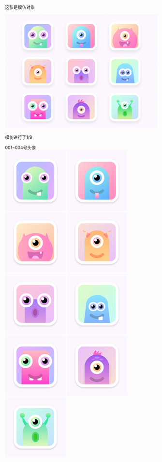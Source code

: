 这张是模仿对象

![Image](https://github.com/yipanyangguang/xdUI/raw/master/001-可爱怪兽头像/模仿对象.png)

模仿进行了1/9

001~004号头像  
<img width="200px" src="https://github.com/yipanyangguang/xdUI/raw/master/001-可爱怪兽头像/001@3x.png" />
<img width="200px" src="https://github.com/yipanyangguang/xdUI/raw/master/001-可爱怪兽头像/002@3x.png" />
<img width="200px" src="https://github.com/yipanyangguang/xdUI/raw/master/001-可爱怪兽头像/003@3x.png" />
<img width="200px" src="https://github.com/yipanyangguang/xdUI/raw/master/001-可爱怪兽头像/004@3x.png" />
<img width="200px" src="https://github.com/yipanyangguang/xdUI/raw/master/001-可爱怪兽头像/005@3x.png" />
<img width="200px" src="https://github.com/yipanyangguang/xdUI/raw/master/001-可爱怪兽头像/006@3x.png" />
<img width="200px" src="https://github.com/yipanyangguang/xdUI/raw/master/001-可爱怪兽头像/007@3x.png" />
<img width="200px" src="https://github.com/yipanyangguang/xdUI/raw/master/001-可爱怪兽头像/008@3x.png" />
<img width="200px" src="https://github.com/yipanyangguang/xdUI/raw/master/001-可爱怪兽头像/009@3x.png" />
